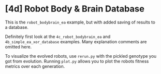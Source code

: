 # [4d] Robot Body \& Brain Database

This is the `robot_bodybrain_ea` example, but with added saving of results to a database.

Definitely first look at the `4c_robot_bodybrain_ea` and `4b_simple_ea_xor_database` examples.
Many explanation comments are omitted here.

To visualize the evolved robots, use `rerun.py` with the pickled genotype you got from evolution.
Running `plot.py` allows you to plot the robots fitness metrics over each generation.
